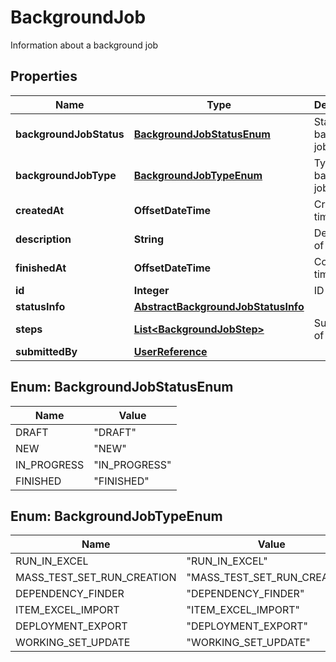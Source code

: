 

# BackgroundJob

Information about a background job

## Properties

| Name | Type | Description | Notes |
|------------ | ------------- | ------------- | -------------|
|**backgroundJobStatus** | [**BackgroundJobStatusEnum**](#BackgroundJobStatusEnum) | Status of a background job |  [optional] |
|**backgroundJobType** | [**BackgroundJobTypeEnum**](#BackgroundJobTypeEnum) | Type of a background job |  [optional] |
|**createdAt** | **OffsetDateTime** | Creation time of job |  [optional] |
|**description** | **String** | Description of job |  [optional] |
|**finishedAt** | **OffsetDateTime** | Completion time of job |  [optional] |
|**id** | **Integer** | ID of job |  [optional] |
|**statusInfo** | [**AbstractBackgroundJobStatusInfo**](AbstractBackgroundJobStatusInfo.md) |  |  [optional] |
|**steps** | [**List&lt;BackgroundJobStep&gt;**](BackgroundJobStep.md) | Sub-steps of a job |  [optional] |
|**submittedBy** | [**UserReference**](UserReference.md) |  |  [optional] |



## Enum: BackgroundJobStatusEnum

| Name | Value |
|---- | -----|
| DRAFT | &quot;DRAFT&quot; |
| NEW | &quot;NEW&quot; |
| IN_PROGRESS | &quot;IN_PROGRESS&quot; |
| FINISHED | &quot;FINISHED&quot; |



## Enum: BackgroundJobTypeEnum

| Name | Value |
|---- | -----|
| RUN_IN_EXCEL | &quot;RUN_IN_EXCEL&quot; |
| MASS_TEST_SET_RUN_CREATION | &quot;MASS_TEST_SET_RUN_CREATION&quot; |
| DEPENDENCY_FINDER | &quot;DEPENDENCY_FINDER&quot; |
| ITEM_EXCEL_IMPORT | &quot;ITEM_EXCEL_IMPORT&quot; |
| DEPLOYMENT_EXPORT | &quot;DEPLOYMENT_EXPORT&quot; |
| WORKING_SET_UPDATE | &quot;WORKING_SET_UPDATE&quot; |




